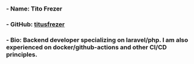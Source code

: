 ### - Name: Tito Frezer
### - GitHub: [titusfrezer](https://github.com/titusfrezer)
### - Bio: Backend developer specializing on laravel/php. I am also experienced on docker/github-actions and other CI/CD principles. 
